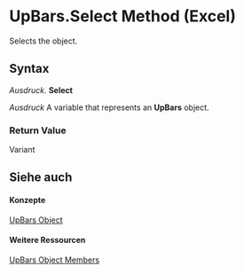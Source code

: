 
# UpBars.Select Method (Excel)

Selects the object.


## Syntax

 _Ausdruck_. **Select**

 _Ausdruck_ A variable that represents an **UpBars** object.


### Return Value

Variant


## Siehe auch


#### Konzepte


[UpBars Object](4f2a85fe-3fbb-ccc6-7b16-e48e54cd3394.md)
#### Weitere Ressourcen


[UpBars Object Members](http://msdn.microsoft.com/library/9c0bf545-ea18-987f-16f3-5d91175245ca%28Office.15%29.aspx)